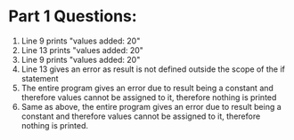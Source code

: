 # Part 1 Questions:

1. Line 9 prints "values added: 20"
2. Line 13 prints "values added: 20"
3. Line 9 prints "values added: 20"
4. Line 13 gives an error as result is not defined outside the scope of the if statement
5. The entire program gives an error due to result being a constant and therefore values cannot be assigned to it, therefore nothing is printed
6. Same as above, the entire program gives an error due to result being a constant and therefore values cannot be assigned to it, therefore nothing is printed.